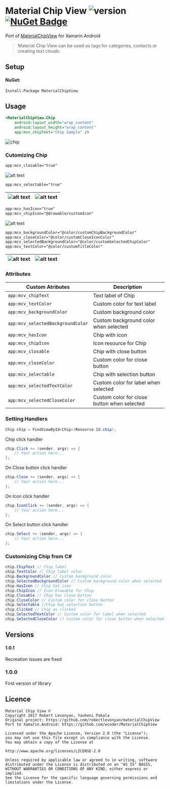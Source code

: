 # Material Chip View ![version](http://img.shields.io/badge/original-v1.0.1-brightgreen.svg?style=flat) [![NuGet Badge](https://buildstats.info/nuget/MaterialChipView)](https://www.nuget.org/packages/MaterialChipView/)

Port of [MaterialChipView](https://github.com/robertlevonyan/materialChipView) for Xamarin.Android

> Material Chip View can be used as tags for categories, contacts or creating text clouds.

## Setup

#### NuGet:

```
Install-Package MaterialChipView
```

## Usage

```xml
<MaterialChipView.Chip
    android:layout_width="wrap_content"
    android:layout_height="wrap_content"
    app:mcv_chipText="Chip Sample" />
```
![chip](https://raw.githubusercontent.com/robertlevonyan/materialChipView/master/Images/chip.jpg)

### Cutomizing Chip

```xml
app:mcv_closable="true"
```
![alt text](https://github.com/robertlevonyan/materialChipView/blob/master/Images/chip_closable.jpg)

```xml
app:mcv_selectable="true"
```
|![alt text](https://github.com/robertlevonyan/materialChipView/blob/master/Images/chip_selectable_0.jpg)|![alt text](https://github.com/robertlevonyan/materialChipView/blob/master/Images/chip_selectable_1.jpg)|
|----------------------------------------------------------------------------------------------|-----------|

```xml
app:mcv_hasIcon="true"
app:mcv_chipIcon="@drawable/customIcon"
```
![alt text](https://github.com/robertlevonyan/materialChipView/raw/master/Images/chip_icon.jpg)

```xml
app:mcv_backgroundColor="@color/customChipBackgroundColor"
app:mcv_closeColor="@color/customCloseIconColor"
app:mcv_selectedBackgroundColor="@color/customSelectedChipColor"
app:mcv_textColor="@color/customTitleColor"
```

|![alt text](https://github.com/robertlevonyan/materialChipView/raw/master/Images/chip_cloud_0.jpg)|![alt text](https://github.com/robertlevonyan/materialChipView/raw/master/Images/chip_cloud_1.jpg)|
|----------------------------------------------------------------------------------------------|-----------|

### Attributes

|Custom Atributes             |Description                                 |
|-----------------------------|--------------------------------------------|
|`app:mcv_chipText`               |Text label of Chip                          |
|`app:mcv_textColor`              |Custom color for text label                 |
|`app:mcv_backgroundColor`        |Custom background color                     |
|`app:mcv_selectedBackgroundColor`|Custom background color when selected       |
|`app:mcv_hasIcon`                |Chip with icon                              |
|`app:mcv_chipIcon`               |Icon resource for Chip                      |
|`app:mcv_closable`               |Chip with close button                      |
|`app:mcv_closeColor`             |Custom color for close button               |
|`app:mcv_selectable`             |Chip with selection button                  |
|`app:mcv_selectedTextColor`      |Custom color for label when selected        |
|`app:mcv_selectedCloseColor`     |Custom color for close button when selected |

### Setting Handlers

```csharp
Chip chip = FindViewById<Chip>(Resource.Id.chip);
```
Chip click handler
```csharp
chip.Click += (sender, args) => {
	// Your action here...
};
```

On Close button click handler
```csharp
chip.Close += (sender, args) => {
	// Your action here...
};
```

On Icon click handler
```csharp
chip.IconClick += (sender, args) => {
	// Your action here...
};
```

On Select button click handler
```csharp
chip.Select += (sender, args) => {
	// Your action here...
};
```

### Customizing Chip from C#

```csharp
chip.ChipText // Chip label
chip.TextColor // Chip label color
chip.BackgroundColor // Custom background color
chip.SelectedBackgroundColor // Custom background color when selected
chip.HasIcon // Chip has icon
chip.ChipIcon // Icon Drawable for Chip
chip.Closable // Chip has close button
chip.CloseColor // Custom color for close button
chip.Selectable //Chip has selection button
chip.Clicked // Chip as clicked
chip.SelectedTextColor // Custom color for label when selected
chip.SelectedCloseColor // Custom color for close button when selected
```

## Versions

#### 1.0.1

Recreation issues are fixed

### 1.0.0

First version of library

## Licence

```
Material Chip View ©
Copyright 2017 Robert Levonyan, Yauheni Pakala
Original project: https://github.com/robertlevonyan/materialChipView
Port to Xamarin.Android: https://github.com/wcoder/MaterialChipView

Licensed under the Apache License, Version 2.0 (the "License");
you may not use this file except in compliance with the License.
You may obtain a copy of the License at

http://www.apache.org/licenses/LICENSE-2.0

Unless required by applicable law or agreed to in writing, software
distributed under the License is distributed on an "AS IS" BASIS,
WITHOUT WARRANTIES OR CONDITIONS OF ANY KIND, either express or implied.
See the License for the specific language governing permissions and
limitations under the License.
```
